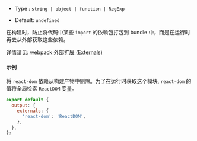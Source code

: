 - Type : `string | object | function | RegExp`

- Default: `undefined`

在构建时，防止将代码中某些 `import` 的依赖包打包到 bundle 中，而是在运行时再去从外部获取这些依赖。

详情请见: [webpack 外部扩展 (Externals)](https://webpack.docschina.org/configuration/externals/)

#### 示例

将 `react-dom` 依赖从构建产物中剔除。为了在运行时获取这个模块, `react-dom` 的值将全局检索 `ReactDOM` 变量。

```js
export default {
  output: {
    externals: {
      'react-dom': 'ReactDOM',
    },
  },
};
```
